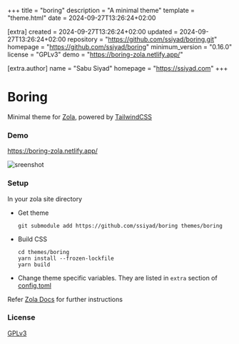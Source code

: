 
+++
title = "boring"
description = "A minimal theme"
template = "theme.html"
date = 2024-09-27T13:26:24+02:00

[extra]
created = 2024-09-27T13:26:24+02:00
updated = 2024-09-27T13:26:24+02:00
repository = "https://github.com/ssiyad/boring.git"
homepage = "https://github.com/ssiyad/boring"
minimum_version = "0.16.0"
license = "GPLv3"
demo = "https://boring-zola.netlify.app/"

[extra.author]
name = "Sabu Siyad"
homepage = "https://ssiyad.com"
+++        

# Boring
Minimal theme for [Zola](https://www.getzola.org/), powered by
[TailwindCSS](https://tailwindcss.com/)

### Demo
https://boring-zola.netlify.app/

![sreenshot](./screenshot.png)

### Setup
In your zola site directory
- Get theme

    ```shell
    git submodule add https://github.com/ssiyad/boring themes/boring
    ```

- Build CSS

    ```shell
    cd themes/boring
    yarn install --frozen-lockfile
    yarn build
    ```

- Change theme specific variables. They are listed in `extra` section of
  [config.toml](./config.toml)

Refer [Zola Docs](https://www.getzola.org/documentation/themes/installing-and-using-themes/#using-a-theme)
for further instructions

### License
[GPLv3](./LICENSE)


        
